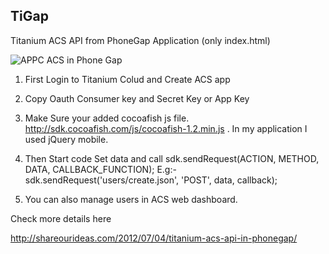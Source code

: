 TiGap
--------------
Titanium ACS API from PhoneGap Application (only index.html)

![APPC ACS in Phone Gap](http://shareourideas.com/wp-content/uploads/2012/07/ui-in-phonegap.png)
1) First Login to Titanium Colud and Create ACS app
2) Copy Oauth Consumer key and Secret Key or App Key
3) Make Sure your added cocoafish js file. http://sdk.cocoafish.com/js/cocoafish-1.2.min.js . In my application I used jQuery mobile.

4) Then Start code Set data and call
		sdk.sendRequest(ACTION, METHOD, DATA, CALLBACK_FUNCTION);
E.g:- sdk.sendRequest('users/create.json', 'POST', data, callback);
5) You can also manage users in ACS web dashboard.

Check more details here


http://shareourideas.com/2012/07/04/titanium-acs-api-in-phonegap/

